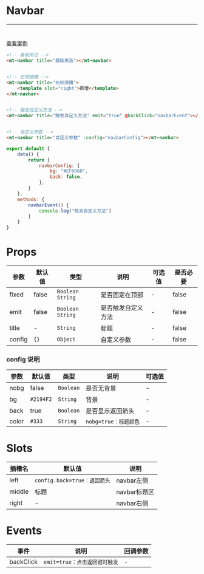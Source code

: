 # Navbar
***
#

[//]: # (<iframe width='375px' height='667px' frameborder=0 allowfullscreen="true" src="https://static-363fc8f1-c547-4a87-8d04-6d5ba4035deb.bspapp.com/#/pages/navbar"></iframe>)

[查看案例](https://static-363fc8f1-c547-4a87-8d04-6d5ba4035deb.bspapp.com/#/pages/navbar)

```html
<!-- 基础用法 -->
<mt-navbar title="基础用法"></mt-navbar>


<!-- 右侧插槽 -->
<mt-navbar title="右侧插槽">
    <template slot="right">新增</template>
</mt-navbar>


<!-- 触发自定义方法 -->
<mt-navbar title="触发自定义方法" emit="true" @backClick="navbarEvent"></mt-navbar>


<!-- 自定义参数 -->
<mt-navbar title="自定义参数" :config="navbarConfig"></mt-navbar>
```

```javascript
export default {
    data() {
        return {
            navbarConfig: {
                bg: "#EF6D6D",
                back: false,
            },
        }
    },
    methods: {
        navbarEvent() {
            console.log("触发自定义方法")
        }
    }
}
```

# Props

| 参数  | 默认值  | 类型                 | 说明             | 可选值 |是否必要|
| ----- | ------- |--------------------| ---------------- | ------ | ------ |
| fixed | false   | `Boolean` `String` | 是否固定在顶部   | -      | false        |
| emit  | false   | `Boolean` `String` | 是否触发自定义方法   | -      | false        |
| title | -    | `String`           | 标题       | -      | false        |
| config   | `{}`      | `Object`           | 自定义参数        | -                | false|

### config 说明

| 参数 | 默认值 | 类型 | 说明 | 可选值 |
| ---- | ------ | ---- | ---- | ------ |
| nobg  | false   | `Boolean` | 是否无背景          | -      |   
| bg    | `#2194F2` | `String`  | 背景                | -      |  
| back  | true    | `Boolean` | 是否显示返回箭头    | -      |    
| color | `#333`    | `String`  | `nobg=true：标题颜色` | -      |   

# Slots

| 插槽名 | 默认值                     | 说明         |
| ------ | -------------------------- | ------------ |
| left   | `config.back=true：返回箭头` | navbar左侧   |
| middle | 标题                       | navbar标题区 |
| right  | -                          | navbar右侧             |

# Events

| 事件  | 说明           | 回调参数 |
| ----- | -------------- | -------- |
| backClick | `emit=true：点击返回键时触发` | -         |


